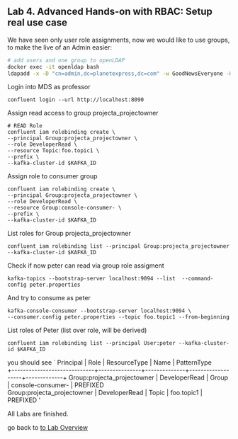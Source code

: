 ## Lab 4. Advanced Hands-on with RBAC: Setup real use case

We have seen only user role assignments, now we would like to use groups, to make the live of an Admin easier:
```bash
# add users and one group to openLDAP
docker exec -it openldap bash
ldapadd -x -D "cn=admin,dc=planetexpress,dc=com" -w GoodNewsEveryone -H ldap:// -f /etc/add-user/add-user.ldif
```
Login into MDS as professor
```
confluent login --url http://localhost:8090
```
Assign read access to group projecta_projectowner
```
# READ Role
confluent iam rolebinding create \
--principal Group:projecta_projectowner \
--role DeveloperRead \
--resource Topic:foo.topic1 \
--prefix \
--kafka-cluster-id $KAFKA_ID
```

Assign role to consumer group
```
confluent iam rolebinding create \
--principal Group:projecta_projectowner \
--role DeveloperRead \
--resource Group:console-consumer- \
--prefix \
--kafka-cluster-id $KAFKA_ID
```

List roles for Group projecta_projectowner
```
confluent iam rolebinding list --principal Group:projecta_projectowner --kafka-cluster-id $KAFKA_ID
```

Check if now peter can read via group role assigment
```
kafka-topics --bootstrap-server localhost:9094 --list  --command-config peter.properties
```

And try to consume as peter
```
kafka-console-consumer --bootstrap-server localhost:9094 \
--consumer.config peter.properties --topic foo.topic1 --from-beginning
```

List roles of Peter (list over role, will be derived)
```
confluent iam rolebinding list --principal User:peter --kafka-cluster-id $KAFKA_ID
```

you should see
`     Principal               |     Role      | ResourceType |       Name        | PatternType  
+-----------------------------+---------------+--------------+-------------------+-------------+
  Group:projecta_projectowner | DeveloperRead | Group        | console-consumer- | PREFIXED     
  Group:projecta_projectowner | DeveloperRead | Topic        | foo.topic1        | PREFIXED     '

All Labs are finished.

go back to [to Lab Overview](https://github.com/ora0600/confluent-rbac-hands-on)
